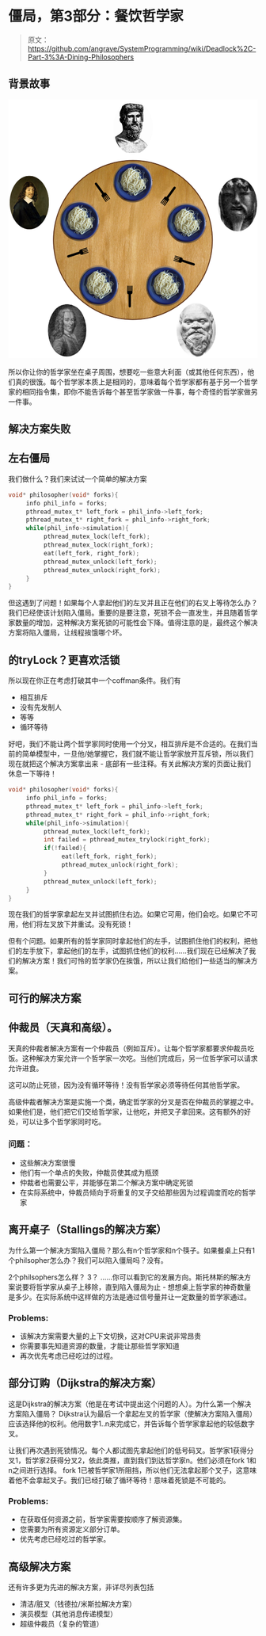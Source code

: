 # 僵局，第3部分：餐饮哲学家

> 原文：<https://github.com/angrave/SystemProgramming/wiki/Deadlock%2C-Part-3%3A-Dining-Philosophers>

## 背景故事

![](img/c17a56237998885b1dd4cd23e86f4c90.jpg)

所以你让你的哲学家坐在桌子周围，想要吃一些意大利面（或其他任何东西），他们真的很饿。每个哲学家本质上是相同的，意味着每个哲学家都有基于另一个哲学家的相同指令集，即你不能告诉每个甚至哲学家做一件事，每个奇怪的哲学家做另一件事。

## 解决方案失败

## 左右僵局

我们做什么？我们来试试一个简单的解决方案

```c
void* philosopher(void* forks){
     info phil_info = forks;
     pthread_mutex_t* left_fork = phil_info->left_fork;
     pthread_mutex_t* right_fork = phil_info->right_fork;
     while(phil_info->simulation){
          pthread_mutex_lock(left_fork);
          pthread_mutex_lock(right_fork);
          eat(left_fork, right_fork);
          pthread_mutex_unlock(left_fork);
          pthread_mutex_unlock(right_fork);
     }
}
```

但这遇到了问题！如果每个人拿起他们的左叉并且正在他们的右叉上等待怎么办？我们已经使该计划陷入僵局。重要的是要注意，死锁不会一直发生，并且随着哲学家数量的增加，这种解决方案死锁的可能性会下降。值得注意的是，最终这个解决方案将陷入僵局，让线程挨饿哪个坏。

## 的tryLock？更喜欢活锁

所以现在你正在考虑打破其中一个coffman条件。我们有

*   相互排斥
*   没有先发制人
*   等等
*   循环等待

好吧，我们不能让两个哲学家同时使用一个分叉，相互排斥是不合适的。在我们当前的简单模型中，一旦他/她掌握它，我们就不能让哲学家放开互斥锁，所以我们现在就把这个解决方案拿出来 - 底部有一些注释。有关此解决方案的页面让我们休息一下等待！

```c
void* philosopher(void* forks){
     info phil_info = forks;
     pthread_mutex_t* left_fork = phil_info->left_fork;
     pthread_mutex_t* right_fork = phil_info->right_fork;
     while(phil_info->simulation){
          pthread_mutex_lock(left_fork);
          int failed = pthread_mutex_trylock(right_fork);
          if(!failed){
               eat(left_fork, right_fork);
               pthread_mutex_unlock(right_fork);
          }
          pthread_mutex_unlock(left_fork);
     }
}
```

现在我们的哲学家拿起左叉并试图抓住右边。如果它可用，他们会吃。如果它不可用，他们将左叉放下并重试。没有死锁！

但有个问题。如果所有的哲学家同时拿起他们的左手，试图抓住他们的权利，把他们的左手放下，拿起他们的左手，试图抓住他们的权利......我们现在已经解决了我们的解决方案！我们可怜的哲学家仍在挨饿，所以让我们给他们一些适当的解决方案。

## 可行的解决方案

## 仲裁员（天真和高级）。

天真的仲裁者解决方案有一个仲裁员（例如互斥）。让每个哲学家都要求仲裁员吃饭。这种解决方案允许一个哲学家一次吃。当他们完成后，另一位哲学家可以请求允许进食。

这可以防止死锁，因为没有循环等待！没有哲学家必须等待任何其他哲学家。

高级仲裁者解决方案是实施一个类，确定哲学家的分叉是否在仲裁员的掌握之中。如果他们是，他们把它们交给哲学家，让他吃，并把叉子拿回来。这有额外的好处，可以让多个哲学家同时吃。

### 问题：

*   这些解决方案很慢
*   他们有一个单点的失败，仲裁员使其成为瓶颈
*   仲裁者也需要公平，并能够在第二个解决方案中确定死锁
*   在实际系统中，仲裁员倾向于将重复的叉子交给那些因为过程调度而吃的哲学家

## 离开桌子（Stallings的解决方案）

为什么第一个解决方案陷入僵局？那么有n个哲学家和n个筷子。如果餐桌上只有1个philsopher怎么办？我们可以陷入僵局吗？没有。

2个philsophers怎么样？ 3？ ......你可以看到它的发展方向。斯托林斯的解决方案说要将哲学家从桌子上移除，直到陷入僵局为止 - 想想桌上哲学家的神奇数量是多少。在实际系统中这样做的方法是通过信号量并让一定数量的哲学家通过。

### Problems:

*   该解决方案需要大量的上下文切换，这对CPU来说非常昂贵
*   你需要事先知道资源的数量，才能让那些哲学家知道
*   再次优先考虑已经吃过的过程。

## 部分订购（Dijkstra的解决方案）

这是Dijkstra的解决方案（他是在考试中提出这个问题的人）。为什么第一个解决方案陷入僵局？ Dijkstra认为最后一个拿起左叉的哲学家（使解决方案陷入僵局）应该选择他的权利。他用数字1..n来完成它，并告诉每个哲学家拿起他的较低数字叉。

让我们再次遇到死锁情况。每个人都试图先拿起他们的低号码叉。哲学家1获得分叉1，哲学家2获得分叉2，依此类推，直到我们到达哲学家n。他们必须在fork 1和n之间进行选择。 fork 1已被哲学家1所阻挡，所以他们无法拿起那个叉子，这意味着他不会拿起叉子。我们已经打破了循环等待！意味着死锁是不可能的。

### Problems:

*   在获取任何资源之前，哲学家需要按顺序了解资源集。
*   您需要为所有资源定义部分订单。
*   优先考虑已经吃过的哲学家。

## 高级解决方案

还有许多更为先进的解决方案，非详尽列表包括

*   清洁/脏叉（钱德拉/米斯拉解决方案）
*   演员模型（其他消息传递模型）
*   超级仲裁员（复杂的管道）
